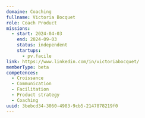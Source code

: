 ```yaml
---
domaine: Coaching
fullname: Victoria Bocquet
role: Coach Product
missions:
  - start: 2024-04-03
    end: 2024-09-03
    status: independent
    startups:
      - pv.facile
link: https://www.linkedin.com/in/victoriabocquet/
memberType: beta
competences:
  - Croissance
  - Communication
  - Facilitation
  - Product strategy
  - Coaching
uuid: 3bebcd34-3060-4983-9cb5-2147878219f0
---
```

